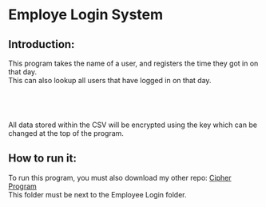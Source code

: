 # Employe Login System
## Introduction:
This program takes the name of a user, and registers the time they got in on that day. <br />
This can also lookup all users that have logged in on that day. <br />
## <br />
All data stored within the CSV will be encrypted using the key which can be changed at the top of the program. <br />
## How to run it:
To run this program, you must also download my other repo: [Cipher Program](https://github.com/User25514/Cipher) <br />
This folder must be next to the Employee Login folder. <br />
